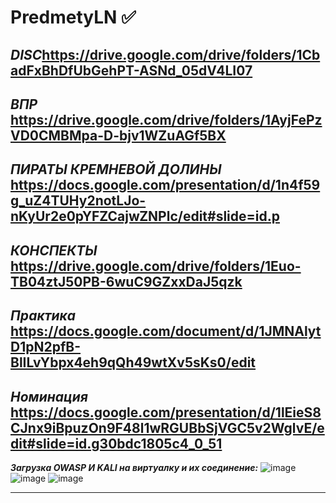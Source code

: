 # PredmetyLN :white_check_mark:
***DISC***https://drive.google.com/drive/folders/1CbadFxBhDfUbGehPT-ASNd_05dV4LI07
------------------------------------------------------------------------------------
***ВПР***
https://drive.google.com/drive/folders/1AyjFePzVD0CMBMpa-D-bjv1WZuAGf5BX
------------------------------------------------------------------------------------
***ПИРАТЫ КРЕМНЕВОЙ ДОЛИНЫ***
https://docs.google.com/presentation/d/1n4f59g_uZ4TUHy2notLJo-nKyUr2e0pYFZCajwZNPlc/edit#slide=id.p
------------------------------------------------------------------------------------------------------
***КОНСПЕКТЫ***
https://drive.google.com/drive/folders/1Euo-TB04ztJ50PB-6wuC9GZxxDaJ5qzk
--------------------------------------------------------------------------------------
***Практика***
https://docs.google.com/document/d/1JMNAlytD1pN2pfB-BlILvYbpx4eh9qQh49wtXv5sKs0/edit
--------------------------------------------------------------------------------------
***Номинация***
https://docs.google.com/presentation/d/1lEieS8CJnx9iBpuzOn9F48l1wRGUBbSjVGC5v2WglvE/edit#slide=id.g30bdc1805c4_0_51
--------------------------------------------------------------------------------------------
***Загрузка OWASP И KALI на виртуалку и их соединение:***
![image](https://github.com/user-attachments/assets/f614062d-0e89-4974-b17c-cd28d8c8d12f)
![image](https://github.com/user-attachments/assets/447c14cf-8dfc-4ebd-bb8a-42f421ec5e77)
![image](https://github.com/user-attachments/assets/2d2ddcf6-1df5-45a2-8abf-5564ce38561f)

----------------------------------------------------------------------------------------------
